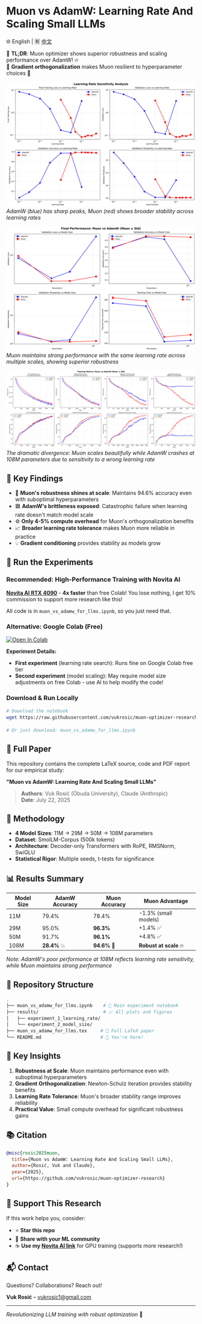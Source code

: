 # Muon vs AdamW: Learning Rate And Scaling Small LLMs

🌐 English | 🈶 [中文](README_zh.md)

🚀 **TL;DR**: Muon optimizer shows superior robustness and scaling performance over AdamW! 🔥  
🧠 **Gradient orthogonalization** makes Muon resilient to hyperparameter choices 🎯  

![Learning Rate Sensitivity Analysis](results/experiment_1_learning_rate/lr_sensitivity_analysis.png)
*AdamW (blue) has sharp peaks, Muon (red) shows broader stability across learning rates*

![Performance Scaling Comparison](results/experiment_2_model_size/final_performance_comparison.png)  
*Muon maintains strong performance with the same learning rate across multiple scales, showing superior robustness*

![Training Dynamics](results/experiment_2_model_size/training_curves_with_uncertainty.png)
*The dramatic divergence: Muon scales beautifully while AdamW crashes at 108M parameters due to sensitivity to a wrong learning rate*

## 🎯 Key Findings

- 🔴 **Muon's robustness shines at scale**: Maintains 94.6% accuracy even with suboptimal hyperparameters
- 🟦 **AdamW's brittleness exposed**: Catastrophic failure when learning rate doesn't match model scale  
- ⚙️ **Only 4-5% compute overhead** for Muon's orthogonalization benefits
- 📈 **Broader learning rate tolerance** makes Muon more reliable in practice
- 💡 **Gradient conditioning** provides stability as models grow

## 🚀 Run the Experiments

### Recommended: High-Performance Training with Novita AI
[**Novita AI RTX 4090**](https://novita.ai/?ref=mjqyndm&utm_source=affiliate) - **4x faster** than free Colab! You lose nothing, I get 10% commission to support more research like this! 

All code is in `muon_vs_adamw_for_llms.ipynb`, so you just need that.

### Alternative: Google Colab (Free)
[![Open In Colab](https://colab.research.google.com/assets/colab-badge.svg)](https://colab.research.google.com/github/vukrosic/muon-optimizer-research/blob/main/muon_vs_adamw_for_llms.ipynb)

**Experiment Details:**
- **First experiment** (learning rate search): Runs fine on Google Colab free tier
- **Second experiment** (model scaling): May require model size adjustments on free Colab - use AI to help modify the code!

### Download & Run Locally
```bash
# Download the notebook
wget https://raw.githubusercontent.com/vukrosic/muon-optimizer-research/main/muon_vs_adamw_for_llms.ipynb

# Or just download: muon_vs_adamw_for_llms.ipynb
```

## 📄 Full Paper

This repository contains the complete LaTeX source, code and PDF report for our empirical study:

**"Muon vs AdamW: Learning Rate And Scaling Small LLMs"**

> **Authors**: Vuk Rosić (Óbuda University), Claude (Anthropic)  
> **Date**: July 22, 2025

## 🧪 Methodology

- **4 Model Sizes**: 11M → 29M → 50M → 108M parameters
- **Dataset**: SmolLM-Corpus (500k tokens)
- **Architecture**: Decoder-only Transformers with RoPE, RMSNorm, SwiGLU
- **Statistical Rigor**: Multiple seeds, t-tests for significance

## 📊 Results Summary

| Model Size | AdamW Accuracy | Muon Accuracy | Muon Advantage |
|------------|---------------|---------------|----------------|
| 11M        | 79.4%         | 78.4%         | -1.3% (small models) |
| 29M        | 95.0%         | **96.3%**     | +1.4% ✅    |
| 50M        | 91.7%         | **96.1%**     | +4.8% ✅    |
| 108M       | **28.4%** 💥  | **94.6%** 🚀  | **Robust at scale** 🔥 |

*Note: AdamW's poor performance at 108M reflects learning rate sensitivity, while Muon maintains strong performance*

## 📂 Repository Structure

```bash
.
├── muon_vs_adamw_for_llms.ipynb    # 🚀 Main experiment notebook
├── results/                        # 📈 All plots and figures
│   ├── experiment_1_learning_rate/
│   └── experiment_2_model_size/
├── muon_vs_adamw_for_llms.tex     # 📄 Full LaTeX paper
└── README.md                      # 📖 You're here!
```

## 🔬 Key Insights

1. **Robustness at Scale**: Muon maintains performance even with suboptimal hyperparameters
2. **Gradient Orthogonalization**: Newton-Schulz iteration provides stability benefits
3. **Learning Rate Tolerance**: Muon's broader stability range improves reliability
4. **Practical Value**: Small compute overhead for significant robustness gains

## 📚 Citation

```bibtex
@misc{rosic2025muon,
  title={Muon vs AdamW: Learning Rate And Scaling Small LLMs},
  author={Rosić, Vuk and Claude},
  year={2025},
  url={https://github.com/vukrosic/muon-optimizer-research}
}
```

## 🤝 Support This Research

If this work helps you, consider:
- ⭐ **Star this repo**
- 🔄 **Share with your ML community** 
- ☕ **Use my [Novita AI link](https://novita.ai/?ref=mjqyndm&utm_source=affiliate)** for GPU training (supports more research!)

## 📬 Contact

Questions? Collaborations? Reach out!

**Vuk Rosić** – [vukrosic1@gmail.com](mailto:vukrosic1@gmail.com)

---
*Revolutionizing LLM training with robust optimization* 🚀